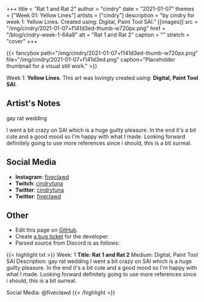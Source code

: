 +++
title =       "Rat 1 and Rat 2"
author =      "cindry"
date =        "2021-01-07"
themes =      ["Week 01: Yellow Lines"]
artists =     ["cindry"]
description = "by cindry for week 1: Yellow Lines. Created using: Digital, Paint Tool SAI."
[[images]]
      src = "/img/cindry/2021-01-07+f141d3ed-thumb-w720px.png"
      href = "/blog/cindry-week-1-64a9"
      alt = "Rat 1 and Rat 2"
      caption = ""
      stretch = "cover"
+++

{{< fancybox path="/img/cindry/2021-01-07+f141d3ed-thumb-w720px.png" file="/img/cindry/2021-01-07+f141d3ed.png" caption="Placeholder thumbnail for a visual still work." >}}


Week 1: **Yellow Lines**. This art was lovingly created using: **Digital, Paint Tool SAI**.

## Artist's Notes

gay rat wedding

I went a bit crazy on SAI which is a huge guilty pleasure. In the end it's a bit cute and a good mood so I'm happy with what I made. Looking forward definitely going to use more references since i should, this is a bit surreal.

## Social Media

- **Instagram**: <a href='https://instagram.com/fiveclawd' target='_blank'>fiveclawd</a>
- **Twitch**: <a href='https://twitch.tv/cindrytuna' target='_blank'>cindrytuna</a>
- **Twitter**: <a href='https://twitter.com/cindrytuna' target='_blank'>cindrytuna</a>
- **Twitter**: <a href='https://twitter.com/fiveclawd' target='_blank'>fiveclawd</a>

## Other

- Edit this page on [GitHub](https://github.com/teaminkling/web-refresh/edit/main/content/blog/cindry-week-1-64a9.md).
- Create [a bug ticket](https://github.com/teaminkling/web-refresh/issues/new?assignees=&labels=bug&template=problem-report.md&title=) for the developer.
- Parsed source from Discord is as follows:

{{< highlight txt >}}
Week: 1
**Title:  Rat 1 and Rat 2**
Medium: Digital, Paint Tool SAI
Description: gay rat wedding
I went a bit crazy on SAI which is a huge guilty pleasure. In the end it's a bit cute and a good mood so I'm happy with what I made. Looking forward definitely going to use more references since i should, this is a bit surreal.

Social Media: @fiveclawd
{{< /highlight >}}